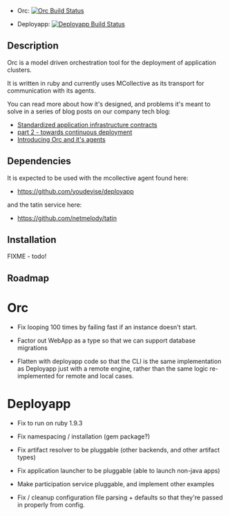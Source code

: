   * Orc: [![Orc Build Status](https://travis-ci.org/youdevise/orc.png)](https://travis-ci.org/youdevise/orc)

  * Deployapp: [![Deployapp Build Status](https://travis-ci.org/youdevise/deployapp.png)](https://travis-ci.org/youdevise/deployapp)

Description
-----------

Orc is a model driven orchestration tool for the deployment of application clusters.

It is written in ruby and currently uses MCollective as its transport for communication with its agents.

You can read more about how it's designed, and problems it's meant to solve in a series of blog posts on our company tech blog:

  * [Standardized application infrastructure contracts](https://devblog.timgroup.com/2012/07/17/standardized-application-infrastructure-contracts/)
  * [part 2 - towards continuous deployment](https://devblog.timgroup.com/2012/09/03/standardized-application-infrastructure-contracts-part-2-towards-continuous-deployment/)
  * [Introducing Orc and it's agents](https://devblog.timgroup.com/2012/12/20/introducing-orc-and-its-agents/)

Dependencies
------------

It is expected to be used with the mcollective agent found here:

  * https://github.com/youdevise/deployapp

and the tatin service here:

  * https://github.com/netmelody/tatin

Installation
------------

FIXME - todo!

Roadmap
-------

Orc
===

  * Fix looping 100 times by failing fast if an instance doesn't start.

  * Factor out WebApp as a type so that we can support database migrations

  * Flatten with deployapp code so that the CLI is the same implementation as
    Deployapp just with a remote engine, rather than the same logic re-implemented
    for remote and local cases.

Deployapp
=========

   * Fix to run on ruby 1.9.3

   * Fix namespacing / installation (gem package?)

   * Fix artifact resolver to be pluggable (other backends, and other artifact types)

   * Fix application launcher to be pluggable (able to launch non-java apps)

   * Make participation service pluggable, and implement other examples

   * Fix / cleanup configuration file parsing + defaults so that they're passed in properly from config.

